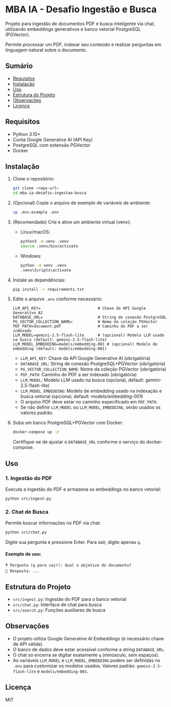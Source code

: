 
# MBA IA - Desafio Ingestão e Busca

Projeto para ingestão de documentos PDF e busca inteligente via chat, utilizando embeddings generativos e banco vetorial PostgreSQL (PGVector).

Permite processar um PDF, indexar seu conteúdo e realizar perguntas em linguagem natural sobre o documento.

## Sumário
- [Requisitos](#requisitos)
- [Instalação](#instalação)
- [Uso](#uso)
- [Estrutura do Projeto](#estrutura-do-projeto)
- [Observações](#observações)
- [Licença](#licença)


## Requisitos
- Python 3.10+
- Conta Google Generative AI (API Key)
- PostgreSQL com extensão PGVector
- Docker


## Instalação
1. Clone o repositório:
   ```bash
   git clone <repo-url>
   cd mba-ia-desafio-ingestao-busca
   ```
2. (Opcional) Copie o arquivo de exemplo de variáveis de ambiente:
   ```bash
   cp .env.example .env
   ```
3. (Recomendado) Crie e ative um ambiente virtual (venv):
   - Linux/macOS:
     ```bash
     python3 -m venv .venv
     source .venv/bin/activate
     ```
   - Windows:
     ```cmd
     python -m venv .venv
     .venv\Scripts\activate
     ```
4. Instale as dependências:
   ```bash
   pip install -r requirements.txt
   ```
5. Edite o arquivo `.env` conforme necessário:
   ```env
   LLM_API_KEY=                         # Chave da API Google Generative AI
   DATABASE_URL=                        # String de conexão PostgreSQL
   PG_VECTOR_COLLECTION_NAME=           # Nome da coleção PGVector
   PDF_PATH=document.pdf                # Caminho do PDF a ser indexado
   LLM_MODEL=gemini-2.5-flash-lite      # (opcional) Modelo LLM usado na busca (default: gemini-2.5-flash-lite)
   LLM_MODEL_EMBEDDING=models/embedding-001 # (opcional) Modelo de embedding (default: models/embedding-001)
   ```
   - `LLM_API_KEY`: Chave da API Google Generative AI (obrigatória)
   - `DATABASE_URL`: String de conexão PostgreSQL+PGVector (obrigatória)
   - `PG_VECTOR_COLLECTION_NAME`: Nome da coleção PGVector (obrigatória)
   - `PDF_PATH`: Caminho do PDF a ser indexado (obrigatória)
   - `LLM_MODEL`: Modelo LLM usado na busca (opcional, default: gemini-2.5-flash-lite)
   - `LLM_MODEL_EMBEDDING`: Modelo de embedding usado na indexação e busca vetorial (opcional, default: models/embedding-001)
   - O arquivo PDF deve estar no caminho especificado em `PDF_PATH`.
   - Se não definir `LLM_MODEL` ou `LLM_MODEL_EMBEDDING`, serão usados os valores padrão.

6. Suba um banco PostgreSQL+PGVector com Docker:
   ```bash
   docker-compose up -d
   ```
   Certifique-se de ajustar o `DATABASE_URL` conforme o serviço do docker-compose.


## Uso
### 1. Ingestão do PDF
Executa a ingestão do PDF e armazena os embeddings no banco vetorial:
```bash
python src/ingest.py
```

### 2. Chat de Busca
Permite buscar informações no PDF via chat:
```bash
python src/chat.py
```
Digite sua pergunta e pressione Enter. Para sair, digite apenas `q`.

#### Exemplo de uso:
```
❓ Pergunta (q para sair): Qual o objetivo do documento?
💬 Resposta: ...
```


## Estrutura do Projeto
- `src/ingest.py`: Ingestão do PDF para o banco vetorial
- `src/chat.py`: Interface de chat para busca
- `src/search.py`: Funções auxiliares de busca

## Observações
- O projeto utiliza Google Generative AI Embeddings (é necessário chave de API válida).
- O banco de dados deve estar acessível conforme a string `DATABASE_URL`.
- O chat só encerra se digitar exatamente `q` (minúsculo, sem espaços).
- As variáveis `LLM_MODEL` e `LLM_MODEL_EMBEDDING` podem ser definidas no `.env` para customizar os modelos usados. Valores padrão: `gemini-2.5-flash-lite` e `models/embedding-001`.


## Licença
MIT